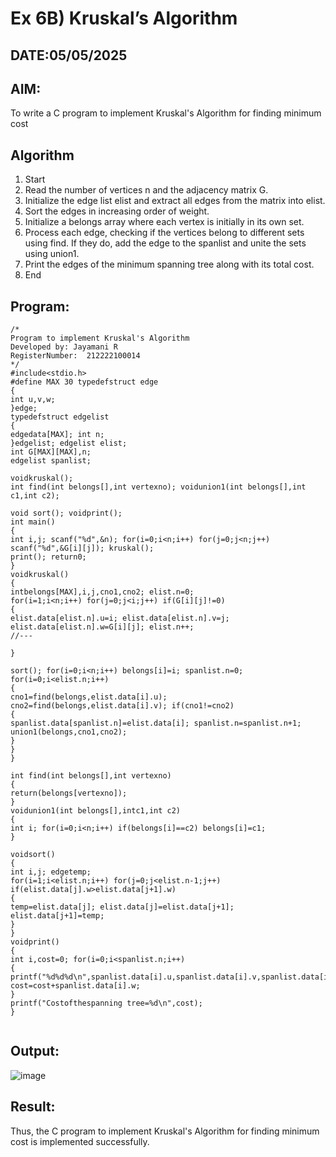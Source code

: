 # Ex 6B) Kruskal’s Algorithm
## DATE:05/05/2025
## AIM:
To write a C program to implement Kruskal's Algorithm for finding minimum cost

## Algorithm
1.	Start
2.	Read the number of vertices n and the adjacency matrix G.
3.	Initialize the edge list elist and extract all edges from the matrix into elist.
4.	Sort the edges in increasing order of weight.
5.	Initialize a belongs array where each vertex is initially in its own set.
6.	Process each edge, checking if the vertices belong to different sets using find. If they do, add the edge to the spanlist and unite the sets using union1.
7.	Print the edges of the minimum spanning tree along with its total cost.
8.	End

  

## Program:
```
/*
Program to implement Kruskal's Algorithm
Developed by: Jayamani R
RegisterNumber:  212222100014
*/
#include<stdio.h>
#define MAX 30 typedefstruct edge
{
int u,v,w;
}edge;
typedefstruct edgelist
{
edgedata[MAX]; int n;
}edgelist; edgelist elist;
int G[MAX][MAX],n;
edgelist spanlist;

voidkruskal();
int find(int belongs[],int vertexno); voidunion1(int belongs[],int c1,int c2);
 
void sort(); voidprint();
int main()
{
int i,j; scanf("%d",&n); for(i=0;i<n;i++) for(j=0;j<n;j++) scanf("%d",&G[i][j]); kruskal();
print(); return0;
}
voidkruskal()
{
intbelongs[MAX],i,j,cno1,cno2; elist.n=0;
for(i=1;i<n;i++) for(j=0;j<i;j++) if(G[i][j]!=0)
{
elist.data[elist.n].u=i; elist.data[elist.n].v=j; elist.data[elist.n].w=G[i][j]; elist.n++;
//---

}

sort(); for(i=0;i<n;i++) belongs[i]=i; spanlist.n=0; for(i=0;i<elist.n;i++)
{
cno1=find(belongs,elist.data[i].u); cno2=find(belongs,elist.data[i].v); if(cno1!=cno2)
{
spanlist.data[spanlist.n]=elist.data[i]; spanlist.n=spanlist.n+1; union1(belongs,cno1,cno2);
}
}
}
 
int find(int belongs[],int vertexno)
{
return(belongs[vertexno]);
}
voidunion1(int belongs[],intc1,int c2)
{
int i; for(i=0;i<n;i++) if(belongs[i]==c2) belongs[i]=c1;
}

voidsort()
{
int i,j; edgetemp;
for(i=1;i<elist.n;i++) for(j=0;j<elist.n-1;j++) if(elist.data[j].w>elist.data[j+1].w)
{
temp=elist.data[j]; elist.data[j]=elist.data[j+1]; elist.data[j+1]=temp;
}
}
voidprint()
{
int i,cost=0; for(i=0;i<spanlist.n;i++)
{
printf("%d%d%d\n",spanlist.data[i].u,spanlist.data[i].v,spanlist.data[i].w); cost=cost+spanlist.data[i].w;
}
printf("Costofthespanning tree=%d\n",cost);
}
 

```

## Output:

![image](https://github.com/user-attachments/assets/dfac231a-c487-4749-b890-9511bb3d7ef7)


## Result:
Thus, the C program to implement Kruskal's Algorithm for finding minimum cost is implemented successfully.
